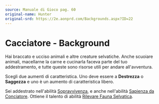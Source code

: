 ```yaml
---
source: Manuale di Gioco pag. 60
original-name: Hunter
original-srd: https://2e.aonprd.com/Backgrounds.aspx?ID=22
---
```


# Cacciatore - Background

Hai braccato e ucciso animali e altre creature selvatiche. Anche scuoiare
animali, macellarne la carne e cucinarla faceva parte del tuo addestramento, e
tutte queste sono risorse utili per andare all'avventura.

Scegli due aumenti di caratteristica. Uno deve essere a **Destrezza** o
**Saggezza** e uno è un aumento di caratteristica libero.

Sei addestrato nell'abilità [Sopravvivenza](/abilita/sopravvivenza), e anche
nell'abilità [Sapienza da Conciatore](/abilita/sapienza). Ottiene il talento di
abilità [Rilevare Fauna Selvatica](/talenti/generici/rivelare-fauna-selvatica).
